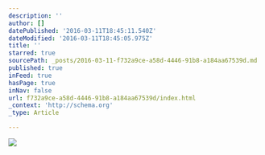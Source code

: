 ```yaml
---
description: ''
author: []
datePublished: '2016-03-11T18:45:11.540Z'
dateModified: '2016-03-11T18:45:05.975Z'
title: ''
starred: true
sourcePath: _posts/2016-03-11-f732a9ce-a58d-4446-91b8-a184aa67539d.md
published: true
inFeed: true
hasPage: true
inNav: false
url: f732a9ce-a58d-4446-91b8-a184aa67539d/index.html
_context: 'http://schema.org'
_type: Article

---
```

![](https://the-grid-user-content.s3-us-west-2.amazonaws.com/6d32c4ee-c303-4fbc-b99a-5a04adab907d.png)